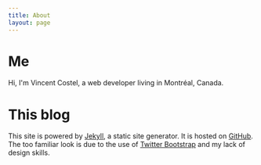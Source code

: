 ```yaml
---
title: About
layout: page
---
```

Me
=========
Hi, I'm Vincent Costel, a web developer living in Montréal, Canada.

This blog
=========

This site is powered by [Jekyll][1], a static site generator. It is hosted on [GitHub][2].  
The too familiar look is due to the use of [Twitter Bootstrap][3] and my lack of design skills.



[1]: https://github.com/mojombo/jekyll/wiki
[2]: https://github.com/Costo/costo.github.com
[3]: http://twitter.github.com/bootstrap/